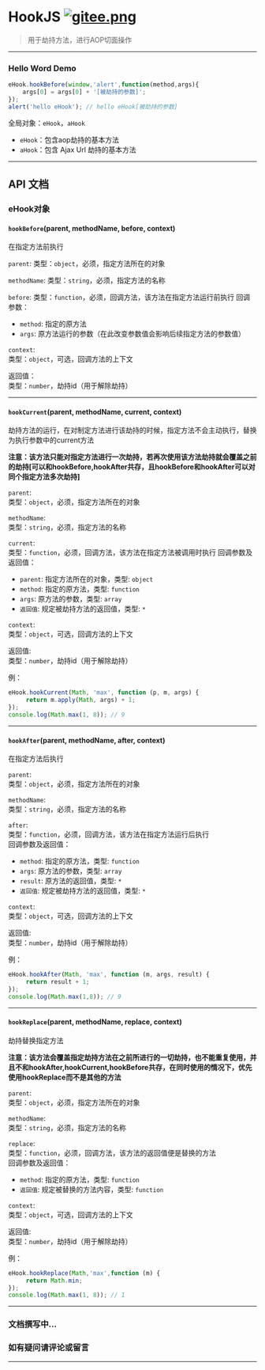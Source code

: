# HookJS [![gitee.png](https://palerock.cn/api-provider/files/view?identity=L2FydGljbGUvaW1hZ2UvMjAyMDA2MjkxNTQyMTMwNzVXcWZyU2dTbC5wbmc=&w=15)](https://gitee.com/HGJing/everthing-hook)

> 用于劫持方法，进行AOP切面操作

----------

### Hello Word Demo

```javascript
eHook.hookBefore(window,'alert',function(method,args){
	args[0] = args[0] + '[被劫持的参数]';
});
alert('hello eHook'); // hello eHook[被劫持的参数]
```

全局对象：`eHook`，`aHook`

 - `eHook`：包含aop劫持的基本方法 
 - `aHook`：包含 Ajax Url 劫持的基本方法
 
----------

## API 文档
### eHook对象
#### `hookBefore`(parent, methodName, before, context)

在指定方法前执行

`parent`:
类型：`object`，必须，指定方法所在的对象

`methodName`:
类型：`string`，必须，指定方法的名称

`before`:
类型：`function`，必须，回调方法，该方法在指定方法运行前执行
回调参数：  
- `method`: 指定的原方法
- `args`: 原方法运行的参数（在此改变参数值会影响后续指定方法的参数值）

`context`:  
类型：`object`，可选，回调方法的上下文  

返回值：  
类型：`number`，劫持id（用于解除劫持）  


----------
#### `hookCurrent`(parent, methodName, current, context)
劫持方法的运行，在对制定方法进行该劫持的时候，指定方法不会主动执行，替换为执行参数中的current方法

**注意：该方法只能对指定方法进行一次劫持，若再次使用该方法劫持就会覆盖之前的劫持[可以和hookBefore,hookAfter共存，且hookBefore和hookAfter可以对同个指定方法多次劫持]**

`parent`:  
类型：`object`，必须，指定方法所在的对象  

`methodName`:  
类型：`string`，必须，指定方法的名称  

`current`:  
类型：`function`，必须，回调方法，该方法在指定方法被调用时执行
回调参数及返回值：  
- `parent`: 指定方法所在的对象，类型: `object`
- `method`: 指定的原方法，类型: `function`
- `args`: 原方法的参数，类型: `array`
- `返回值`: 规定被劫持方法的返回值，类型: `*`

`context`:  
类型：`object`，可选，回调方法的上下文  

返回值:  
类型：`number`，劫持id（用于解除劫持） 

例：  
```javascript
eHook.hookCurrent(Math, 'max', function (p, m, args) {
     return m.apply(Math, args) + 1;
});
console.log(Math.max(1, 8)); // 9
```

----------

#### `hookAfter`(parent, methodName, after, context)

在指定方法后执行  

`parent`:  
类型：`object`，必须，指定方法所在的对象  

`methodName`:  
类型：`string`，必须，指定方法的名称  

`after`:  
类型：`function`，必须，回调方法，该方法在指定方法运行后执行  
回调参数及返回值：  
- `method`: 指定的原方法，类型: `function`
- `args`: 原方法的参数，类型: `array`
- `result`: 原方法的返回值，类型: `*`
- `返回值`: 规定被劫持方法的返回值，类型: `*`

`context`:  
类型：`object`，可选，回调方法的上下文  

返回值:  
类型：`number`，劫持id（用于解除劫持）  

例：
```javascript
eHook.hookAfter(Math, 'max', function (m, args, result) {
     return result + 1;
});
console.log(Math.max(1,8)); // 9
```

----------

#### `hookReplace`(parent, methodName, replace, context)

劫持替换指定方法  

**注意：该方法会覆盖指定劫持方法在之前所进行的一切劫持，也不能重复使用，并且不和hookAfter,hookCurrent,hookBefore共存，在同时使用的情况下，优先使用hookReplace而不是其他的方法**

`parent`:  
类型：`object`，必须，指定方法所在的对象  

`methodName`:  
类型：`string`，必须，指定方法的名称  

`replace`:  
类型：`function`，必须，回调方法，该方法的返回值便是替换的方法  
回调参数及返回值：  
- `method`: 指定的原方法，类型: `function`
- `返回值`: 规定被替换的方法内容，类型: `function`

`context`:  
类型：`object`，可选，回调方法的上下文  

返回值:  
类型：`number`，劫持id（用于解除劫持） 

例：  
```javascript
eHook.hookReplace(Math,'max',function (m) {
     return Math.min;
});
console.log(Math.max(1, 8)); // 1
```
----------
### 文档撰写中...
### 如有疑问请评论或留言

----------
